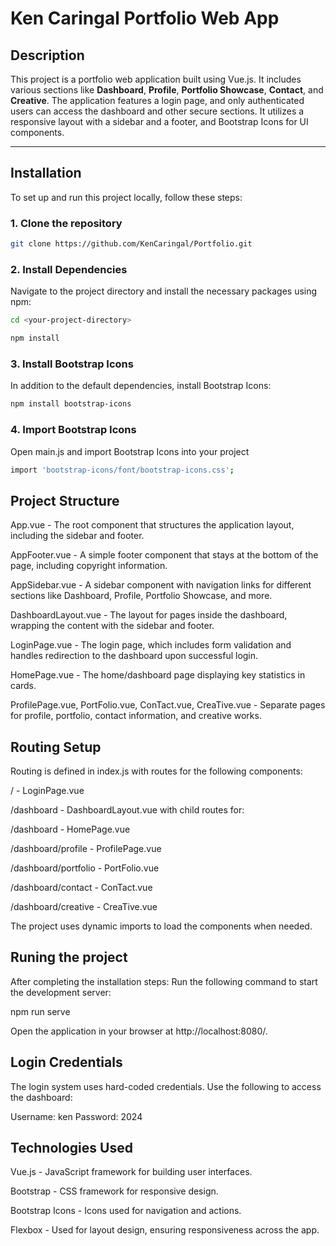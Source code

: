 # Ken Caringal Portfolio Web App

## Description
This project is a portfolio web application built using Vue.js. It includes various sections like **Dashboard**, **Profile**, **Portfolio Showcase**, **Contact**, and **Creative**. The application features a login page, and only authenticated users can access the dashboard and other secure sections. It utilizes a responsive layout with a sidebar and a footer, and Bootstrap Icons for UI components.

---

## Installation




To set up and run this project locally, follow these steps:

### 1. Clone the repository
```bash
git clone https://github.com/KenCaringal/Portfolio.git
```
### 2. Install Dependencies
Navigate to the project directory and install the necessary packages using npm:
```bash
cd <your-project-directory>
```
```bash
npm install
```
### 3. Install Bootstrap Icons
In addition to the default dependencies, install Bootstrap Icons:

```bash
npm install bootstrap-icons
```
### 4. Import Bootstrap Icons
Open main.js and import Bootstrap Icons into your project
```bash
import 'bootstrap-icons/font/bootstrap-icons.css';
```
## Project Structure
App.vue - The root component that structures the application layout, including the sidebar and footer.

AppFooter.vue - A simple footer component that stays at the bottom of the page, including copyright information.

AppSidebar.vue - A sidebar component with navigation links for different sections like Dashboard, Profile, Portfolio Showcase, and more.

DashboardLayout.vue - The layout for pages inside the dashboard, wrapping the content with the sidebar and footer.

LoginPage.vue - The login page, which includes form validation and handles redirection to the dashboard upon successful login.

HomePage.vue - The home/dashboard page displaying key statistics in cards.

ProfilePage.vue, PortFolio.vue, ConTact.vue, CreaTive.vue - Separate pages for profile, portfolio, contact information, and creative works.

## Routing Setup

Routing is defined in index.js with routes for the following components:

/ - LoginPage.vue

/dashboard - DashboardLayout.vue with child routes for:

/dashboard - HomePage.vue

/dashboard/profile - ProfilePage.vue

/dashboard/portfolio - PortFolio.vue

/dashboard/contact - ConTact.vue

/dashboard/creative - CreaTive.vue

The project uses dynamic imports to load the components when needed.

## Runing the project
After completing the installation steps:
Run the following command to start the development server:

npm run serve

Open the application in your browser at http://localhost:8080/.

## Login Credentials

The login system uses hard-coded credentials. Use the following to access the dashboard:

Username: ken
Password: 2024


## Technologies Used
Vue.js - JavaScript framework for building user interfaces.

Bootstrap - CSS framework for responsive design.

Bootstrap Icons - Icons used for navigation and actions.

Flexbox - Used for layout design, ensuring responsiveness across the app.



